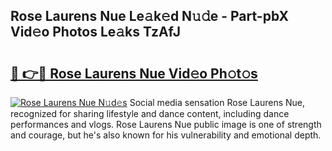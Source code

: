 ## Rose Laurens Nue Le𝚊k𝚎d N𝚞𝚍e - Part-pbX Vid𝚎o Photos Le𝚊ks TzAfJ

# <h2><a href="http://fb5tf0d.evod.top/?m=Rose+Laurens+Nue">🔗 👉🔴 Rose Laurens Nue Vid𝚎o Ph𝚘t𝚘s</a></h2>

[![Rose Laurens Nue N𝚞d𝚎s](https://i.imgur.com/8V9OHl7.gif)](http://fb5tf0d.evod.top/?m=Rose+Laurens+Nue)
Social media sensation Rose Laurens Nue, recognized for sharing lifestyle and dance content, including dance performances and vlogs. Rose Laurens Nue public image is one of strength and courage, but he's also known for his vulnerability and emotional depth. 
